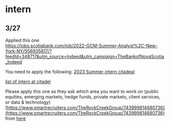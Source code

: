 # intern
## 3/27
Applied this one<br>
https://jobs.scotiabank.com/job/2022-GCM-Summer-Analyst%2C-New-York-NY/556935817/?feedId=348717&utm_source=Indeed&utm_campaign=TheBankofNovaScotia_Indeed

You need to apply the following:
[2023 Summer intern citadeal](https://www.citadel.com/careers/details/equities-citadel-associate-program-summer-internship-2023-us/)

[list of intern at citadel](https://www.citadel.com/careers/open-positions/positions-for-students/?keyword=Intern)

Please apply this one as they ask which area you want to work on (public equities, emerging markets, hedge funds, private markets, client services, or data & technology)
[https://www.smartrecruiters.com/TheRockCreekGroup/743999814680736](https://www.smartrecruiters.com/TheRockCreekGroup/743999814680736)
from 
[here](https://therockcreekgroup.com/jobs/)


